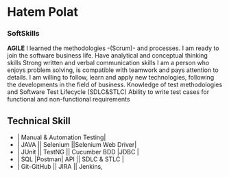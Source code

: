 # Hatem Polat

###  SoftSkills  
**AGILE**
I learned the methodologies -(Scrum)- and processes. I am ready to join the software business life.
Have analytical and conceptual thinking skills
Strong written and verbal communication skills
I am a person who enjoys problem solving, is compatible with teamwork and pays attention to details.
I am willing to follow, learn and apply new technologies, following the developments in the field of business.
Knowledge of test methodologies and Software Test Lifecycle (SDLC&STLC)
Ability to write test cases for functional and non-functional requirements
## **Technical Skill**
* | Manual & Automation Testing|
* | JAVA || Selenium ||Selenium Web Driver|
* | JUnit || TestNG || Cucumber BDD |JDBC |
* | SQL |Postman| API || SDLC & STLC |
* | Git-GitHub || JIRA || Jenkins,
